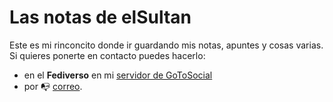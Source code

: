 # Las notas de elSultan



Este es mi rinconcito donde ir guardando mis notas, apuntes y cosas varias.
Si quieres ponerte en contacto puedes hacerlo:
- en el **Fediverso** en mi [servidor de GoToSocial](https://gotosocial.almacenero.uk/@artbol)
- por :mailbox_with_no_mail: [correo](mailto:elsultan@posteo.net).

